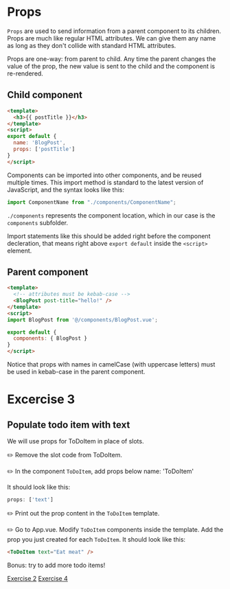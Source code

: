 # Props
`Props` are used to send information from a parent component to its children. Props are much like regular HTML attributes. We can give them any name as long as they don't collide with standard HTML attributes.

Props are one-way: from parent to child. Any time the parent changes the value of the prop, the new value is sent to the child and the component is re-rendered.

## Child component

```html
<template>
  <h3>{{ postTitle }}</h3>
</template>
<script>
export default {
  name: 'BlogPost',
  props: ['postTitle']
}
</script>
```

Components can be imported into other components, and be reused multiple times. This import method is standard to the latest version of JavaScript, and the syntax looks like this:

```javascript
import ComponentName from "./components/ComponentName";
```

`./components` represents the component location, which in our case is the `components` subfolder.

Import statements like this should be added right before the component decleration, that means right above `export default` inside the `<script>` element.

## Parent component
```html
<template>
  <!-- attributes must be kebab-case -->
  <BlogPost post-title="hello!" />
</template>
<script>
import BlogPost from '@/components/BlogPost.vue';

export default {
  components: { BlogPost }
}
</script>
```

Notice that props with names in camelCase (with uppercase letters) must be used in kebab-case in the parent component. 

# Excercise 3
## Populate todo item with text
We will use props for ToDoItem in place of slots. 

:pencil2: Remove the slot code from ToDoItem.

:pencil2: In the component `ToDoItem`, add props below name: 'ToDoItem'

It should look like this:

```js
props: ['text']
```

:pencil2: Print out the prop content in the `ToDoItem` template.

:pencil2: Go to App.vue. Modify `ToDoItem` components inside the template. Add the prop you just created for each `ToDoItem`. It should look like this:

```html
<ToDoItem text="Eat meat" />
```
Bonus: try to add more todo items!

[Exercise 2](/exercise-2/)
[Exercise 4](/exercise-4/)